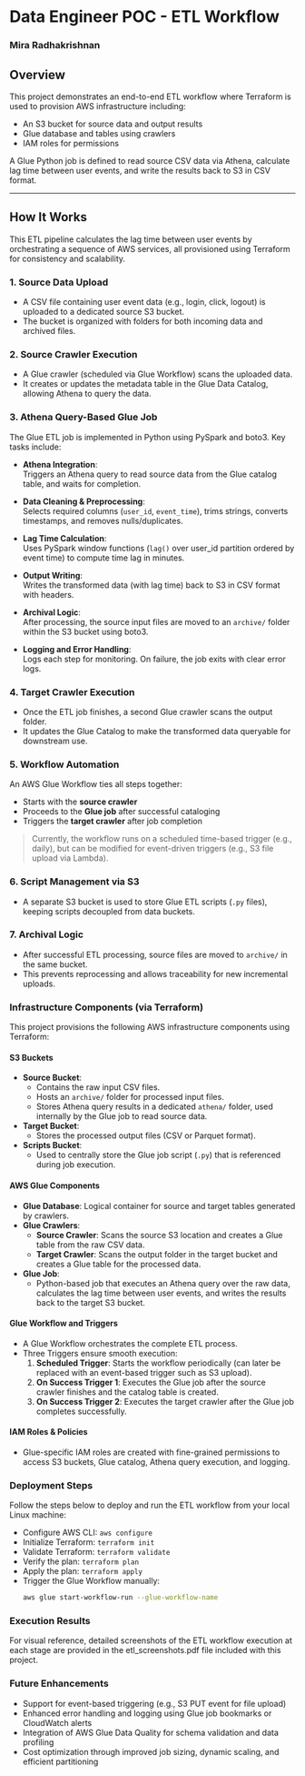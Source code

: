 
# Data Engineer POC - ETL Workflow
### Mira Radhakrishnan

## Overview

This project demonstrates an end-to-end ETL workflow where Terraform is used to provision AWS infrastructure including:
- An S3 bucket for source data and output results
- Glue database and tables using crawlers
- IAM roles for permissions

A Glue Python job is defined to read source CSV data via Athena, calculate lag time between user events, and write the results back to S3 in CSV format.

---

## How It Works

This ETL pipeline calculates the lag time between user events by orchestrating a sequence of AWS services, all provisioned using Terraform for consistency and scalability.

### 1. Source Data Upload
- A CSV file containing user event data (e.g., login, click, logout) is uploaded to a dedicated source S3 bucket.
- The bucket is organized with folders for both incoming data and archived files.

### 2. Source Crawler Execution
- A Glue crawler (scheduled via Glue Workflow) scans the uploaded data.
- It creates or updates the metadata table in the Glue Data Catalog, allowing Athena to query the data.

### 3. Athena Query-Based Glue Job
The Glue ETL job is implemented in Python using PySpark and boto3. Key tasks include:

- **Athena Integration**:  
  Triggers an Athena query to read source data from the Glue catalog table, and waits for completion.

- **Data Cleaning & Preprocessing**:  
  Selects required columns (`user_id`, `event_time`), trims strings, converts timestamps, and removes nulls/duplicates.

- **Lag Time Calculation**:  
  Uses PySpark window functions (`lag()` over user_id partition ordered by event time) to compute time lag in minutes.

- **Output Writing**:  
  Writes the transformed data (with lag time) back to S3 in CSV format with headers.

- **Archival Logic**:  
  After processing, the source input files are moved to an `archive/` folder within the S3 bucket using boto3.

- **Logging and Error Handling**:  
  Logs each step for monitoring. On failure, the job exits with clear error logs.

### 4. Target Crawler Execution
- Once the ETL job finishes, a second Glue crawler scans the output folder.
- It updates the Glue Catalog to make the transformed data queryable for downstream use.

### 5. Workflow Automation
An AWS Glue Workflow ties all steps together:

- Starts with the **source crawler**
- Proceeds to the **Glue job** after successful cataloging
- Triggers the **target crawler** after job completion

> Currently, the workflow runs on a scheduled time-based trigger (e.g., daily), but can be modified for event-driven triggers (e.g., S3 file upload via Lambda).

### 6. Script Management via S3
- A separate S3 bucket is used to store Glue ETL scripts (`.py` files), keeping scripts decoupled from data buckets.

### 7. Archival Logic
- After successful ETL processing, source files are moved to `archive/` in the same bucket.
- This prevents reprocessing and allows traceability for new incremental uploads.


### Infrastructure Components (via Terraform)

This project provisions the following AWS infrastructure components using Terraform:

#### S3 Buckets
- **Source Bucket**:
  - Contains the raw input CSV files.
  - Hosts an `archive/` folder for processed input files.
  - Stores Athena query results in a dedicated `athena/` folder, used internally by the Glue job to read source data.
- **Target Bucket**:
  - Stores the processed output files (CSV or Parquet format).
- **Scripts Bucket**:
  - Used to centrally store the Glue job script (`.py`) that is referenced during job execution.

#### AWS Glue Components
- **Glue Database**: Logical container for source and target tables generated by crawlers.
- **Glue Crawlers**:
  - **Source Crawler**: Scans the source S3 location and creates a Glue table from the raw CSV data.
  - **Target Crawler**: Scans the output folder in the target bucket and creates a Glue table for the processed data.
- **Glue Job**:
  - Python-based job that executes an Athena query over the raw data, calculates the lag time between user events, and writes the results back to the target S3 bucket.

#### Glue Workflow and Triggers
- A Glue Workflow orchestrates the complete ETL process.
- Three Triggers ensure smooth execution:
  1. **Scheduled Trigger**: Starts the workflow periodically (can later be replaced with an event-based trigger such as S3 upload).
  2. **On Success Trigger 1**: Executes the Glue job after the source crawler finishes and the catalog table is created.
  3. **On Success Trigger 2**: Executes the target crawler after the Glue job completes successfully.

#### IAM Roles & Policies
- Glue-specific IAM roles are created with fine-grained permissions to access S3 buckets, Glue catalog, Athena query execution, and logging.


### Deployment Steps

Follow the steps below to deploy and run the ETL workflow from your local Linux machine:

- Configure AWS CLI: `aws configure`
- Initialize Terraform: `terraform init`
- Validate Terraform: `terraform validate`
- Verify the plan: `terraform plan`
- Apply the plan: `terraform apply`
- Trigger the Glue Workflow manually:
  ```bash
  aws glue start-workflow-run --glue-workflow-name


### Execution Results
For visual reference, detailed screenshots of the ETL workflow execution at each stage are provided in the etl_screenshots.pdf file included with this project.

### Future Enhancements

- Support for event-based triggering (e.g., S3 PUT event for file upload)
- Enhanced error handling and logging using Glue job bookmarks or CloudWatch alerts
- Integration of AWS Glue Data Quality for schema validation and data profiling
- Cost optimization through improved job sizing, dynamic scaling, and efficient partitioning





